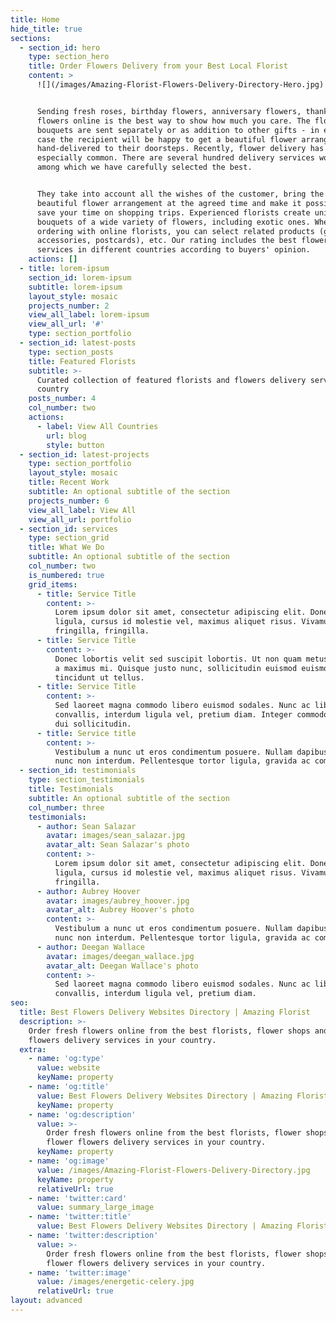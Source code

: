 ```yaml
---
title: Home
hide_title: true
sections:
  - section_id: hero
    type: section_hero
    title: Order Flowers Delivery from your Best Local Florist
    content: >
      ![](/images/Amazing-Florist-Flowers-Delivery-Directory-Hero.jpg)


      Sending fresh roses, birthday flowers, anniversary flowers, thank you
      flowers online is the best way to show how much you care. The flower
      bouquets are sent separately or as addition to other gifts - in either
      case the recipient will be happy to get a beautiful flower arrangements
      hand-delivered to their doorsteps. Recently, flower delivery has become
      especially common. There are several hundred delivery services worldwide,
      among which we have carefully selected the best.


      They take into account all the wishes of the customer, bring the most
      beautiful flower arrangement at the agreed time and make it possible to
      save your time on shopping trips. Experienced florists create unique
      bouquets of a wide variety of flowers, including exotic ones. When
      ordering with online florists, you can select related products (gifts,
      accessories, postcards), etc. Our rating includes the best flower delivery
      services in different countries according to buyers' opinion.
    actions: []
  - title: lorem-ipsum
    section_id: lorem-ipsum
    subtitle: lorem-ipsum
    layout_style: mosaic
    projects_number: 2
    view_all_label: lorem-ipsum
    view_all_url: '#'
    type: section_portfolio
  - section_id: latest-posts
    type: section_posts
    title: Featured Florists
    subtitle: >-
      Curated collection of featured florists and flowers delivery services by
      country
    posts_number: 4
    col_number: two
    actions:
      - label: View All Countries
        url: blog
        style: button
  - section_id: latest-projects
    type: section_portfolio
    layout_style: mosaic
    title: Recent Work
    subtitle: An optional subtitle of the section
    projects_number: 6
    view_all_label: View All
    view_all_url: portfolio
  - section_id: services
    type: section_grid
    title: What We Do
    subtitle: An optional subtitle of the section
    col_number: two
    is_numbered: true
    grid_items:
      - title: Service Title
        content: >-
          Lorem ipsum dolor sit amet, consectetur adipiscing elit. Donec nisl
          ligula, cursus id molestie vel, maximus aliquet risus. Vivamus in nibh
          fringilla, fringilla.
      - title: Service Title
        content: >-
          Donec lobortis velit sed suscipit lobortis. Ut non quam metus. Nullam
          a maximus mi. Quisque justo nunc, sollicitudin euismod euismod at,
          tincidunt ut tellus.
      - title: Service Title
        content: >-
          Sed laoreet magna commodo libero euismod sodales. Nunc ac libero
          convallis, interdum ligula vel, pretium diam. Integer commodo sem at
          dui sollicitudin.
      - title: Service title
        content: >-
          Vestibulum a nunc ut eros condimentum posuere. Nullam dapibus quis
          nunc non interdum. Pellentesque tortor ligula, gravida ac commodo eu.
  - section_id: testimonials
    type: section_testimonials
    title: Testimonials
    subtitle: An optional subtitle of the section
    col_number: three
    testimonials:
      - author: Sean Salazar
        avatar: images/sean_salazar.jpg
        avatar_alt: Sean Salazar's photo
        content: >-
          Lorem ipsum dolor sit amet, consectetur adipiscing elit. Donec nisl
          ligula, cursus id molestie vel, maximus aliquet risus. Vivamus in nibh
          fringilla.
      - author: Aubrey Hoover
        avatar: images/aubrey_hoover.jpg
        avatar_alt: Aubrey Hoover's photo
        content: >-
          Vestibulum a nunc ut eros condimentum posuere. Nullam dapibus quis
          nunc non interdum. Pellentesque tortor ligula, gravida ac commodo eu.
      - author: Deegan Wallace
        avatar: images/deegan_wallace.jpg
        avatar_alt: Deegan Wallace's photo
        content: >-
          Sed laoreet magna commodo libero euismod sodales. Nunc ac libero
          convallis, interdum ligula vel, pretium diam.
seo:
  title: Best Flowers Delivery Websites Directory | Amazing Florist
  description: >-
    Order fresh flowers online from the best florists, flower shops and flower
    flowers delivery services in your country. 
  extra:
    - name: 'og:type'
      value: website
      keyName: property
    - name: 'og:title'
      value: Best Flowers Delivery Websites Directory | Amazing Florist
      keyName: property
    - name: 'og:description'
      value: >-
        Order fresh flowers online from the best florists, flower shops and
        flower flowers delivery services in your country. 
      keyName: property
    - name: 'og:image'
      value: /images/Amazing-Florist-Flowers-Delivery-Directory.jpg
      keyName: property
      relativeUrl: true
    - name: 'twitter:card'
      value: summary_large_image
    - name: 'twitter:title'
      value: Best Flowers Delivery Websites Directory | Amazing Florist
    - name: 'twitter:description'
      value: >-
        Order fresh flowers online from the best florists, flower shops and
        flower flowers delivery services in your country. 
    - name: 'twitter:image'
      value: /images/energetic-celery.jpg
      relativeUrl: true
layout: advanced
---
```

